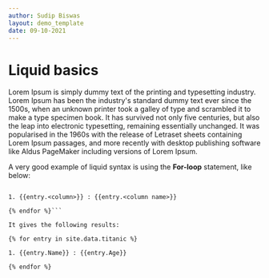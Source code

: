 ```yaml
---
author: Sudip Biswas
layout: demo_template
date: 09-10-2021
---
```

# Liquid basics

Lorem Ipsum is simply dummy text of the printing and typesetting industry. Lorem Ipsum has been the industry's standard dummy text ever since the 1500s, 
when an unknown printer took a galley of type and scrambled it to make a type specimen book. It has survived not only five centuries, but also the 
leap into electronic typesetting, remaining essentially unchanged. It was popularised in the 1960s with the release of Letraset sheets containing Lorem 
Ipsum passages, and more recently with desktop publishing software like Aldus PageMaker including versions of Lorem Ipsum.

A very good example of liquid syntax is using the **For-loop** statement, like below: 

```{% for entry in site.data.<dataset> %}

1. {{entry.<column>}} : {{entry.<column name>}}

{% endfor %}```

It gives the following results:

{% for entry in site.data.titanic %}

1. {{entry.Name}} : {{entry.Age}}

{% endfor %}

